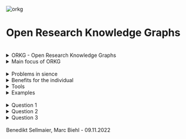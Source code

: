 



![orkg](https://user-images.githubusercontent.com/45356497/200836950-43cad4f3-95b3-42b4-adc0-3a2a8095ec27.svg)
# Open Research Knowledge Graphs 
<br />

<details>
<summary> ORKG -  Open Research Knowledge Graphs </summary>
    
#### The Organization

The ORKG is a Organisation with the goal to make scientific papers better findable. 
ORKG achieves this by structuring the research papers using Knowledge Graphs.
This also makes it easier to peer review a paper.
THE ORKG uses RDF as as Base for Knowledge Graph Development.

#### Funding

The ORKG receives funding through grants from the European Research Council (ERC).

#### Overview of the History of ORKG 

https://orkg.org/about/11/History 

#### Gitlab

-ORKG has a  Open Source Gitlab with a lot of information to their Natural Language Processing algorithms, Back- Frontend Information, Special Feature for Covid-19, Ontology and more.

</details>
<details>
    <summary> Main focus of ORKG </summary>

### The Problem
- The science community has communicated the same way since its upcoming.
- Approximately 2,5 million scientific articles are published yearly
- Because of missing structure, researchers cant find relevant papers. (Research flood)

- Causes a scientific crisis:
    - Results can't be reproduced
    - Lack of peer reviewed papers
    - Even in small science field peers drown in a information flood
    - Ultimalely the loss of knowledge occurs
    
### The Solution
    
- "The ORKG makes scientific knowledge human- and machine-actionable and thus enables completely new ways of machine assistance."

- This makes finding the right papers easier and creates more opportuninty for comparisons and reviews.
- Using ORGK, researchers can explore more knowledge and share results over different disciplines.

### Other Activities
	
#### Workshops

- ORKG offers Workshops with topics like:
    - Front- Backend developments
    - Beyond research data infrastructures - exploiting artificial & crowd intelligence for building research knowledge graphs
    - Ontology-driven Research in Material Science
    - And many more
    
#### Events
	
 - ORKG joins and hosts webinars as well as live events with speakers 
</details>




<br />


<details>

	
<summary>Problems in sience</summary>

### - Science papers haven't changed over many years. <br /> Science is still today mostly on pdfs, which are really bad for machines to read.
### - Reproducibility is very low
### - Root cause: its hard to communicate with other scientists

<br />
<br />
	
![meme_works_on_my_machine](https://user-images.githubusercontent.com/45356497/200840366-15560ca0-124d-45c9-a882-fd316929b8df.jpeg)


	


</details>

 <details>
<summary>Benefits for the individual</summary>


## Benefits for the individual

<br />

	
### - contribute to building a knowledge base for science 

<br />
	
### - gain visibilty

<br />
	
### - provide a key service to your community
	
<br />
	
### - convince peer-reviewrs
	
<br />
	
### - get qualitative feedback
	
<br />
	
### - get cited
	
  </details>
  
<details>

<summary>Tools</summary>

## import:
 ### - contribution editor
 ### - csv import
 ### - survey table import
 ### - templates
	
<br />

## export:
  ### - REST API
  ### - Python package
  ### - SPQARQL endpoint
  ### - RDF Dump
  
  </details>
  
  
<details>
<summary>Examples</summary>
	
## Examples

### Data engagment (GUI):
- https://orkg.org/contribution-editor?contributions=R3053,R3061,R3044

### Data engagment (Programming):
	
#### Python gitlab of TIBHannover
- https://gitlab.com/TIBHannover/orkg/orkg-notebooks
- use sparl syntax:
https://orkg.org/sparql/?help=views#PREFIX%20orkgp%3A%20%3Chttp%3A%2F%2Forkg.org%2Forkg%2Fpredicate%2F%3E%0APREFIX%20orkgc%3A%20%3Chttp%3A%2F%2Forkg.org%2Forkg%2Fclass%2F%3E%0APREFIX%20orkgr%3A%20%3Chttp%3A%2F%2Forkg.org%2Forkg%2Fresource%2F%3E%0Aselect%20%3Ftest%20%3Ftest_2%0Awhere%20%7B%0A%3Ftest_2%20orkgp%3AP5%20%3Ftest%7D%20LIMIT%20100


  </details>

<br />
  
  <details>

<br />

<summary>Question 1</summary>
	
## Question 1
## !!!!!!!
-
-
-
-
	

	
</details>

  <details>
<summary>Question 2</summary>
	
<br />
	
## Question 2
## What are the benefits of publishing a paper on ORKG?
- More visibility
- More peer reviews
- Better academic acknowledgment
- Better chance to get cited

<br />


</details>
  <details>
<summary>Question 3</summary>

<br />

	
## Question 3
## !!!!!!!
-
-
-
-
	

	
</details>
  
  <br />
Benedikt Sellmaier, Marc Biehl -  09.11.2022

  
  
  




  
  
  
  




